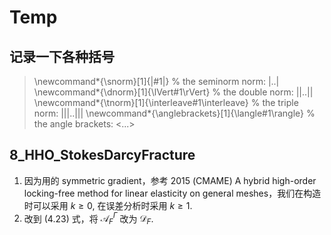 # Temp

## 记录一下各种括号

> \newcommand*{\snorm}[1]{|#1|} % the seminorm norm: |..|
> \newcommand*{\dnorm}[1]{\lVert#1\rVert} % the double norm: ||..||
> \newcommand*{\tnorm}[1]{\interleave#1\interleave} % the triple norm: |||..|||
> \newcommand*{\anglebrackets}[1]{\langle#1\rangle} % the angle brackets: <...>



## 8_HHO_StokesDarcyFracture

1. 因为用的 symmetric gradient，参考 2015 (CMAME) A hybrid high-order locking-free method for linear elasticity on general meshes，我们在构造时可以采用 $k\geq 0$, 在误差分析时采用 $k\geq 1$.
2. 改到 (4.23) 式，将 $\mathcal A_F^\Gamma$ 改为 $\mathcal D_F$.




